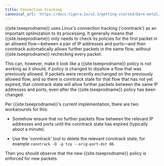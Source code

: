 ```yaml
---
title: Connection tracking
canonical_url: 'https://docs.tigera.io/v2.3/getting-started/bare-metal/policy/conntrack'
---
```



{{site.tseeprodname}} uses Linux's connection tracking ('conntrack') as an important
optimization to its processing.  It generally means that {{site.tseeprodname}} only needs to
check its policies for the first packet in an allowed flow—between a pair of
IP addresses and ports—and then conntrack automatically allows further
packets in the same flow, without {{site.tseeprodname}} rechecking every packet.

This can, however, make it look like a {{site.tseeprodname}} policy is not working as it
should, if policy is changed to disallow a flow that was previously allowed.
If packets were recently exchanged on the previously allowed flow, and so there
is conntrack state for that flow that has not yet expired, that conntrack state
will allow further packets between the same IP addresses and ports, even after
the {{site.tseeprodname}} policy has been changed.

Per {{site.tseeprodname}}'s current implementation, there are two workarounds for this:

- Somehow ensure that no further packets flow between the relevant IP
   addresses and ports until the conntrack state has expired (typically about
   a minute).

- Use the 'conntrack' tool to delete the relevant conntrack state; for example
   `conntrack -D -p tcp --orig-port-dst 80`.

Then you should observe that the new {{site.tseeprodname}} policy is enforced for new packets.
